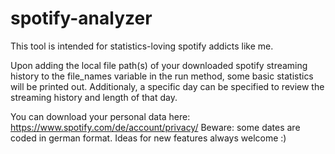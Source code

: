 # spotify-analyzer

This tool is intended for statistics-loving spotify addicts like me.

Upon adding the local file path(s) of your downloaded spotify streaming history to the file_names variable in the run method, some basic statistics will be printed out. Additionaly, a specific day can be specified to review the streaming history and length of that day. 

You can download your personal data here: https://www.spotify.com/de/account/privacy/
Beware: some dates are coded in german format.
Ideas for new features always welcome :)
